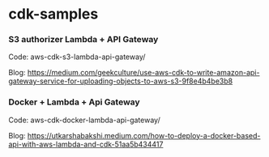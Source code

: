 # cdk-samples

### S3 authorizer Lambda + API Gateway

Code: aws-cdk-s3-lambda-api-gateway/

Blog: https://medium.com/geekculture/use-aws-cdk-to-write-amazon-api-gateway-service-for-uploading-objects-to-aws-s3-9f8e4b4be3b8

### Docker + Lambda + Api Gateway

Code: aws-cdk-docker-lambda-api-gateway/

Blog: https://utkarshabakshi.medium.com/how-to-deploy-a-docker-based-api-with-aws-lambda-and-cdk-51aa5b434417
